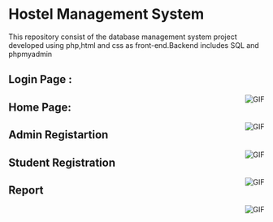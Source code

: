 # Hostel Management System 
This repository consist of  the database management system project developed using  php,html and css as front-end.Backend includes SQL and phpmyadmin

## Login Page :


<img align="right" alt="GIF" src="https://github.com/SAMYAKLJAIN/dbms-php/blob/master/page%20images/home1.png" />



## Home Page:

<img align="right" alt="GIF" src="https://github.com/SAMYAKLJAIN/dbms-php/blob/master/page%20images/home2.png" />

## Admin Registartion 

<img align="right" alt="GIF" src="https://github.com/SAMYAKLJAIN/dbms-php/blob/master/page%20images/register.png" />

## Student Registration

<img align="right" alt="GIF" src="https://github.com/SAMYAKLJAIN/dbms-php/blob/master/page%20images/studentregister.png" />


## Report

<img align="right" alt="GIF" src="https://github.com/SAMYAKLJAIN/dbms-php/blob/master/page%20images/reporthostel.png" />

